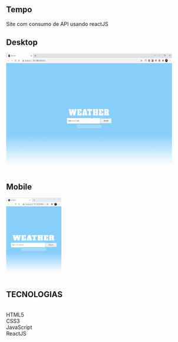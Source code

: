## Tempo
Site com consumo de API usando reactJS

## Desktop

<img src="./public/WeatherDesktop.gif" width="450" height="300">
<br />
<br />

## Mobile

<img src="./public/WeatherMobile.gif" width="150" height="200">

<br />
<br />

## TECNOLOGIAS
<br/>HTML5
<br/>CSS3
<br/>JavaScript
<br/>ReactJS